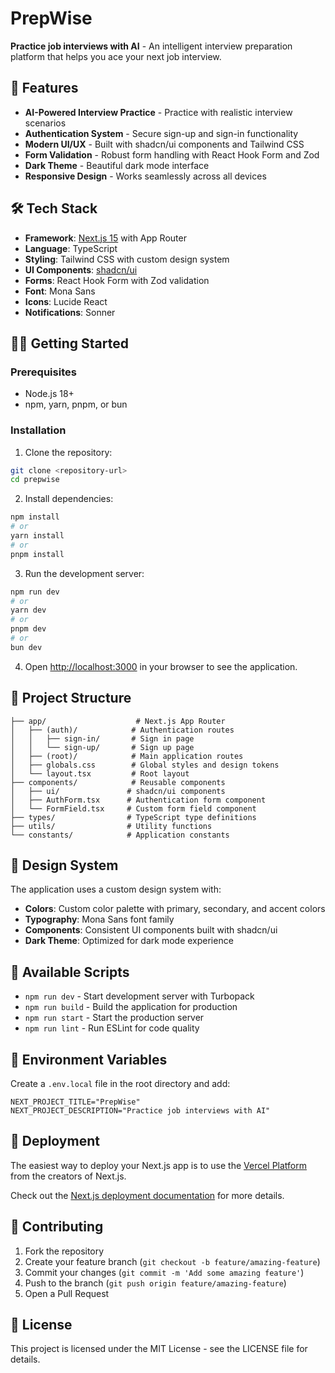 # PrepWise

**Practice job interviews with AI** - An intelligent interview preparation platform that helps you ace your next job interview.

## 🚀 Features

- **AI-Powered Interview Practice** - Practice with realistic interview scenarios
- **Authentication System** - Secure sign-up and sign-in functionality
- **Modern UI/UX** - Built with shadcn/ui components and Tailwind CSS
- **Form Validation** - Robust form handling with React Hook Form and Zod
- **Dark Theme** - Beautiful dark mode interface
- **Responsive Design** - Works seamlessly across all devices

## 🛠️ Tech Stack

- **Framework**: [Next.js 15](https://nextjs.org/) with App Router
- **Language**: TypeScript
- **Styling**: Tailwind CSS with custom design system
- **UI Components**: [shadcn/ui](https://ui.shadcn.com/)
- **Forms**: React Hook Form with Zod validation
- **Font**: Mona Sans
- **Icons**: Lucide React
- **Notifications**: Sonner

## 🏃‍♂️ Getting Started

### Prerequisites

- Node.js 18+
- npm, yarn, pnpm, or bun

### Installation

1. Clone the repository:
```bash
git clone <repository-url>
cd prepwise
```

2. Install dependencies:
```bash
npm install
# or
yarn install
# or
pnpm install
```

3. Run the development server:
```bash
npm run dev
# or
yarn dev
# or
pnpm dev
# or
bun dev
```

4. Open [http://localhost:3000](http://localhost:3000) in your browser to see the application.

## 📁 Project Structure

```
├── app/                    # Next.js App Router
│   ├── (auth)/            # Authentication routes
│   │   ├── sign-in/       # Sign in page
│   │   └── sign-up/       # Sign up page
│   ├── (root)/            # Main application routes
│   ├── globals.css        # Global styles and design tokens
│   └── layout.tsx         # Root layout
├── components/            # Reusable components
│   ├── ui/               # shadcn/ui components
│   ├── AuthForm.tsx      # Authentication form component
│   └── FormField.tsx     # Custom form field component
├── types/                # TypeScript type definitions
├── utils/                # Utility functions
└── constants/            # Application constants
```

## 🎨 Design System

The application uses a custom design system with:
- **Colors**: Custom color palette with primary, secondary, and accent colors
- **Typography**: Mona Sans font family
- **Components**: Consistent UI components built with shadcn/ui
- **Dark Theme**: Optimized for dark mode experience

## 🔧 Available Scripts

- `npm run dev` - Start development server with Turbopack
- `npm run build` - Build the application for production
- `npm run start` - Start the production server
- `npm run lint` - Run ESLint for code quality

## 📝 Environment Variables

Create a `.env.local` file in the root directory and add:

```env
NEXT_PROJECT_TITLE="PrepWise"
NEXT_PROJECT_DESCRIPTION="Practice job interviews with AI"
```

## 🚀 Deployment

The easiest way to deploy your Next.js app is to use the [Vercel Platform](https://vercel.com/new?utm_medium=default-template&filter=next.js&utm_source=create-next-app&utm_campaign=create-next-app-readme) from the creators of Next.js.

Check out the [Next.js deployment documentation](https://nextjs.org/docs/app/building-your-application/deploying) for more details.

## 🤝 Contributing

1. Fork the repository
2. Create your feature branch (`git checkout -b feature/amazing-feature`)
3. Commit your changes (`git commit -m 'Add some amazing feature'`)
4. Push to the branch (`git push origin feature/amazing-feature`)
5. Open a Pull Request

## 📄 License

This project is licensed under the MIT License - see the LICENSE file for details.
